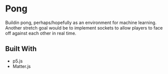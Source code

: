 # Pong
Buildin pong, perhaps/hopefully as an environment for machine learning. Another stretch goal would be to implement sockets to allow players to face off against each other in real time.

## Built With
- p5.js
- Matter.js
